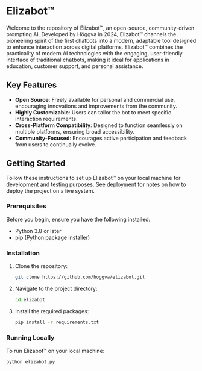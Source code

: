 # Elizabot™

Welcome to the repository of Elizabot™, an open-source, community-driven prompting AI. Developed by Höggva in 2024, Elizabot™ channels the pioneering spirit of the first chatbots into a modern, adaptable tool designed to enhance interaction across digital platforms. Elizabot™ combines the practicality of modern AI technologies with the engaging, user-friendly interface of traditional chatbots, making it ideal for applications in education, customer support, and personal assistance.

## Key Features

- **Open Source**: Freely available for personal and commercial use, encouraging innovations and improvements from the community.
- **Highly Customizable**: Users can tailor the bot to meet specific interaction requirements.
- **Cross-Platform Compatibility**: Designed to function seamlessly on multiple platforms, ensuring broad accessibility.
- **Community-Focused**: Encourages active participation and feedback from users to continually evolve.

## Getting Started

Follow these instructions to set up Elizabot™ on your local machine for development and testing purposes. See deployment for notes on how to deploy the project on a live system.

### Prerequisites

Before you begin, ensure you have the following installed:
- Python 3.8 or later
- pip (Python package installer)

### Installation

1. Clone the repository:
    ```bash
    git clone https://github.com/hoggva/elizabot.git
    ```
2. Navigate to the project directory:
    ```bash
    cd elizabot
    ```
3. Install the required packages:
    ```bash
    pip install -r requirements.txt
    ```

### Running Locally

To run Elizabot™ on your local machine:
```bash
python elizabot.py
